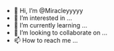 - 👋 Hi, I’m @Miracleyyyyy
- 👀 I’m interested in ...
- 🌱 I’m currently learning ...
- 💞️ I’m looking to collaborate on ...
- 📫 How to reach me ...

<!---
Miracleyyyyy/Miracleyyyyy is a ✨ special ✨ repository because its `README.md` (this file) appears on your GitHub profile.
You can click the Preview link to take a look at your changes.
--->
